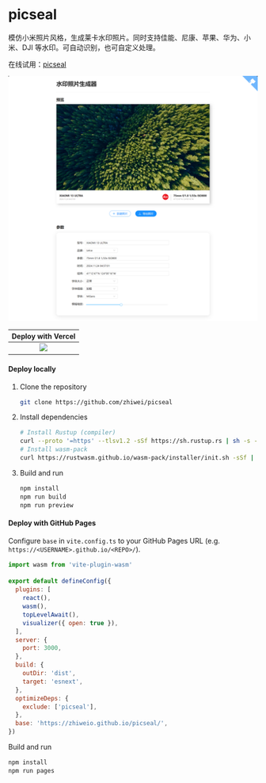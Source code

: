 # picseal

模仿小米照片风格，生成莱卡水印照片。同时支持佳能、尼康、苹果、华为、小米、DJI 等水印。可自动识别，也可自定义处理。

在线试用：[picseal](https://zhiweio.github.io/picseal/)

![](./public/screenshot.png)

|           Deploy with Vercel            |
| :-------------------------------------: |
| [![][deploy-button-image]][deploy-link] |

#### Deploy locally

1. Clone the repository

   ```bash
   git clone https://github.com/zhiwei/picseal
   ```

2. Install dependencies

    ```bash
    # Install Rustup (compiler)
    curl --proto '=https' --tlsv1.2 -sSf https://sh.rustup.rs | sh -s -- -y
    # Install wasm-pack
    curl https://rustwasm.github.io/wasm-pack/installer/init.sh -sSf | sh -s -- -y
    ```

3. Build and run

   ```bash
   npm install
   npm run build
   npm run preview
   ```

#### Deploy with GitHub Pages

Configure `base` in `vite.config.ts` to your GitHub Pages URL (e.g. `https://<USERNAME>.github.io/<REPO>/`).

```javascript
import wasm from 'vite-plugin-wasm'

export default defineConfig({
  plugins: [
    react(),
    wasm(),
    topLevelAwait(),
    visualizer({ open: true }),
  ],
  server: {
    port: 3000,
  },
  build: {
    outDir: 'dist',
    target: 'esnext',
  },
  optimizeDeps: {
    exclude: ['picseal'],
  },
  base: 'https://zhiweio.github.io/picseal/',
})
```

Build and run

   ```bash
   npm install
   npm run pages
   ```

<!-- LINK GROUP -->

[deploy-button-image]: https://vercel.com/button
[deploy-link]: https://vercel.com/new/clone?repository-url=
